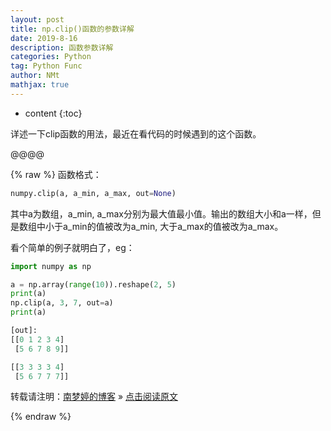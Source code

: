 ```yaml
---
layout: post
title: np.clip()函数的参数详解  
date: 2019-8-16
description: 函数参数详解  
categories: Python
tag: Python Func
author: NMt
mathjax: true
---
```


* content
{:toc}

详述一下clip函数的用法，最近在看代码的时候遇到的这个函数。  


@@@@


{% raw %}
函数格式：  

```python
numpy.clip(a, a_min, a_max, out=None)
```

其中a为数组，a_min, a_max分别为最大值最小值。输出的数组大小和a一样，但是数组中小于a_min的值被改为a_min, 大于a_max的值被改为a_max。  

看个简单的例子就明白了，eg：  

```python
import numpy as np 

a = np.array(range(10)).reshape(2, 5)
print(a)
np.clip(a, 3, 7, out=a)
print(a)

[out]:  
[[0 1 2 3 4]
 [5 6 7 8 9]]

[[3 3 3 3 4]
 [5 6 7 7 7]]
```



转载请注明：[南梦婷的博客](https://norah2.github.io) » [点击阅读原文](https://norah2.github.io/2019/08/np_clip_func/)   

<!--以下是本文用到的链接-->  

{% endraw %}